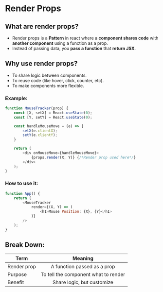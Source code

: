 # Render Props

## What are render props?
* Render props is a **Pattern** in react where a **component shares code** with **another component** using a function as a prop.
* Instead of passing data, you **pass a function** that **return JSX**.

## Why use render props?
* To share logic between components.
* To reuse code (like hover, click, counter, etc).
* To make components more flexible.

### Example:
```js
function MouseTracker(prop) {
    const [X, setX] = React.useState(0);
    const [Y, setY] = React.useState(0);

    const handleMouseMove = (e) => {
        setX(e.clientX);
        setY(e.clientY);
    }

    return (
        <div onMouseMove={handleMouseMove}>
            {props.render(X, Y)} {/*Render prop used here*/}
        </div>
    );
}
```

### How to use it:
```js
function App() {
    return (
        <MouseTracker
            render={(X, Y) => (
                <h1>Mouse Position: {X}, {Y}</h1>
            )}
        />
    );
}
```

## Break Down:
| Term         | Meaning                                |
| ------------ |:--------------------------------------:|
| Render prop  | A function passed as a prop            |
| Purpose      | To tell the component what to render   |
| Benefit      | Share logic, but customize             |
